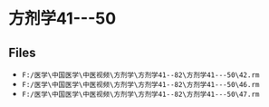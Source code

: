 # 方剂学41---50

## Files

- `F:/医学\中国医学\中医视频\方剂学\方剂学41--82\方剂学41---50\42.rm`
- `F:/医学\中国医学\中医视频\方剂学\方剂学41--82\方剂学41---50\46.rm`
- `F:/医学\中国医学\中医视频\方剂学\方剂学41--82\方剂学41---50\47.rm`
